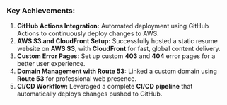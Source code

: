 ### **Key Achievements:**
1. **GitHub Actions Integration:** Automated deployment using GitHub Actions to continuously deploy changes to AWS.
2. **AWS S3 and CloudFront Setup:** Successfully hosted a static resume website on **AWS S3**, with **CloudFront** for fast, global content delivery.
3. **Custom Error Pages:** Set up custom **403** and **404** error pages for a better user experience.
4. **Domain Management with Route 53:** Linked a custom domain using **Route 53** for professional web presence.
5. **CI/CD Workflow:** Leveraged a complete **CI/CD pipeline** that automatically deploys changes pushed to GitHub.
